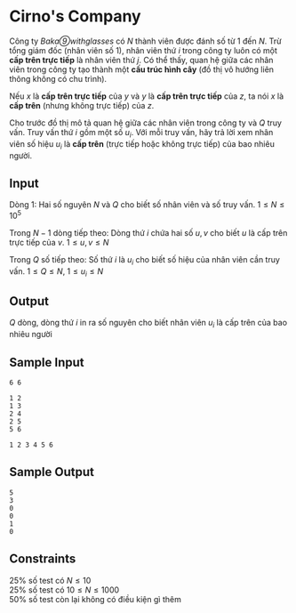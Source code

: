 
# Cirno's Company

Công ty *Baka⑨withglasses* có $N$ thành viên được đánh số từ $1$ đến $N$. Trừ tổng giám đốc (nhân viên số 1), nhân viên thứ $i$ trong công ty luôn có một **cấp trên trực tiếp** là nhân viên thứ $j$. Có thể thấy, quan hệ giữa các nhân viên trong công ty tạo thành một **cấu trúc hình cây** (đồ thị vô hướng liên thông không có chu trình).

Nếu $x$ là **cấp trên trực tiếp** của $y$ và $y$ là **cấp trên trực tiếp** của $z$, ta nói $x$ là **cấp trên** (nhưng không trực tiếp) của $z$.

Cho trước đồ thị mô tả quan hệ giữa các nhân viên trong công ty và $Q$ truy vấn. Truy vấn thứ $i$ gồm một số $u_{i}$. Với mỗi truy vấn, hãy trả lời xem nhân viên số hiệu $u_{i}$ là **cấp trên** (trực tiếp hoặc không trực tiếp) của bao nhiêu người.

## Input

Dòng 1: Hai số nguyên $N$ và $Q$ cho biết số nhân viên và số truy vấn. $1 \leq N \leq 10^5$

Trong $N - 1$ dòng tiếp theo: Dòng thứ $i$ chứa hai số $u, v$ cho biết $u$ là cấp trên trực tiếp của $v$. $1 \leq u, v \leq N$

Trong $Q$ số tiếp theo: Số thứ $i$ là $u_{i}$ cho biết số hiệu của nhân viên cần truy vấn. $1 \leq Q \leq N$, $1 \leq u_{i} \leq N$

## Output

$Q$ dòng, dòng thứ $i$ in ra số nguyên cho biết nhân viên $u_{i}$ là cấp trên của bao nhiêu người

## Sample Input

```
6 6

1 2
1 3
2 4
2 5
5 6

1 2 3 4 5 6
```

## Sample Output

```
5
3
0
0
1
0
```

## Constraints

25% số test có $N \leq 10$  
25% số test có $10 \leq N \leq 1000$  
50% số test còn lại không có điều kiện gì thêm
